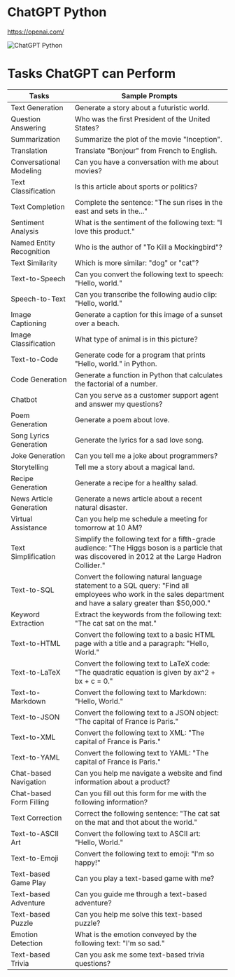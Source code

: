 # ChatGPT Python
https://openai.com/

![ChatGPT Python](https://user-images.githubusercontent.com/43797457/208826936-ab31dc44-4032-42a6-95c5-7553d0d28748.jpg)

# Tasks ChatGPT can Perform
| Tasks      | Sample Prompts |
| ----------- | ----------- |
| Text Generation | Generate a story about a futuristic world. |
| Question Answering | Who was the first President of the United States? |
| Summarization | Summarize the plot of the movie "Inception". |
| Translation |	Translate "Bonjour" from French to English. |
| Conversational Modeling |	Can you have a conversation with me about movies? |
| Text Classification |	Is this article about sports or politics? |
| Text Completion |	Complete the sentence: "The sun rises in the east and sets in the..." |
| Sentiment Analysis |	What is the sentiment of the following text: "I love this product." |
| Named Entity Recognition |	Who is the author of "To Kill a Mockingbird"? |
| Text Similarity |	Which is more similar: "dog" or "cat"? |
| Text-to-Speech |	Can you convert the following text to speech: "Hello, world." |
| Speech-to-Text |	Can you transcribe the following audio clip: "Hello, world." |
| Image Captioning |	Generate a caption for this image of a sunset over a beach. |
| Image Classification |	What type of animal is in this picture? |
| Text-to-Code |	Generate code for a program that prints "Hello, world." in Python. |
| Code Generation |	Generate a function in Python that calculates the factorial of a number. |
| Chatbot |	Can you serve as a customer support agent and answer my questions? |
| Poem Generation |	Generate a poem about love. | 
| Song Lyrics Generation |	Generate the lyrics for a sad love song. |
| Joke Generation |	Can you tell me a joke about programmers? |
| Storytelling |	Tell me a story about a magical land. |
| Recipe Generation |	Generate a recipe for a healthy salad. |
| News Article Generation |	Generate a news article about a recent natural disaster. |
| Virtual Assistance |	Can you help me schedule a meeting for tomorrow at 10 AM? |
| Text Simplification |	Simplify the following text for a fifth-grade audience: "The Higgs boson is a particle that was discovered in 2012 at the Large Hadron Collider." |
| Text-to-SQL	| Convert the following natural language statement to a SQL query: "Find all employees who work in the sales department and have a salary greater than $50,000." |
| Keyword Extraction |	Extract the keywords from the following text: "The cat sat on the mat."
| Text-to-HTML |	Convert the following text to a basic HTML page with a title and a paragraph: "Hello, World."
| Text-to-LaTeX |	Convert the following text to LaTeX code: "The quadratic equation is given by ax^2 + bx + c = 0."
| Text-to-Markdown |	Convert the following text to Markdown: "Hello, World."
| Text-to-JSON |	Convert the following text to a JSON object: "The capital of France is Paris."
| Text-to-XML |	Convert the following text to XML: "The capital of France is Paris."
| Text-to-YAML |	Convert the following text to YAML: "The capital of France is Paris."
| Chat-based Navigation |	Can you help me navigate a website and find information about a product?
| Chat-based Form Filling |	Can you fill out this form for me with the following information?
| Text Correction |	Correct the following sentence: "The cat sat on the mat and thot about the world."
| Text-to-ASCII Art |	Convert the following text to ASCII art: "Hello, World."
| Text-to-Emoji |	Convert the following text to emoji: "I'm so happy!"
| Text-based Game Play |	Can you play a text-based game with me?
| Text-based Adventure |	Can you guide me through a text-based adventure?
| Text-based Puzzle |	Can you help me solve this text-based puzzle?
| Emotion Detection |	What is the emotion conveyed by the following text: "I'm so sad."
| Text-based Trivia |	Can you ask me some text-based trivia questions?

